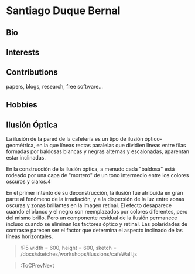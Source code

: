 # Santiago Duque Bernal

## Bio

## Interests

## Contributions

papers, blogs, research, free software...

## Hobbies

## Ilusión Óptica

La ilusión de la pared de la cafetería es un tipo de ilusión óptico-geométrica, en la que líneas rectas paralelas que dividien líneas entre filas formadas por baldosas blancas y negras alternas y escalonadas, aparentan estar inclinadas.

En la construcción de la ilusión óptica, a menudo cada "baldosa" está rodeado por una capa de "mortero" de un tono intermedio entre los colores oscuros y claros.4​

En el primer intento de su deconstrucción, la ilusión fue atribuida en gran parte al fenómeno de la irradiación, y a la dispersión de la luz entre zonas oscuras y zonas brillantes en la imagen retinal.​ El efecto desaparece cuando el blanco y el negro son reemplazados por colores diferentes, pero del mismo brillo.​ Pero un componente residual de la ilusión permanece incluso cuando se eliminan los factores óptico y retinal. Las polaridades de contraste parecen ser el factor que determina el aspecto inclinado de las líneas horizontales.


> :P5 width = 600, height = 600, sketch = /docs/sketches/workshops/ilussions/cafeWall.js

> :ToCPrevNext